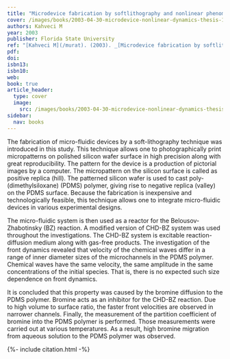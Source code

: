 ```yaml
---
title: "Microdevice fabrication by softlithography and nonlinear phenomena in microchannels"
cover: /images/books/2003-04-30-microdevice-nonlinear-dynamics-thesis-1.png
authors: Kahveci M
year: 2003
publisher: Florida State University
ref: "[Kahveci M](/murat). (2003). _[Microdevice fabrication by softlithography and nonlinear phenomena in microchannels](/asz)_. Master’s thesis, Florida State University, Tallahassee, Florida, USA."
pdf:
doi: 
isbn13:
isbn10:
web:
book: true
article_header:
  type: cover
  image:
    src: /images/books/2003-04-30-microdevice-nonlinear-dynamics-thesis-1.png
sidebar:
  nav: books     
---
```


The fabrication of micro-fluidic devices by a soft-lithography technique was introduced in this study. This technique allows one to photographically print micropatterns on polished silicon wafer surface in high precision along with great reproducibility. The pattern for the device is a production of pictorial images by a computer. The micropattern on the silicon surface is called as positive replica (hill). The patterned silicon wafer is used to cast poly-(dimethylsiloxane) (PDMS) polymer, giving rise to negative replica (valley) on the PDMS surface. Because the fabrication is inexpensive and technologically feasible, this technique allows one to integrate micro-fluidic devices in various experimental designs.

The micro-fluidic system is then used as a reactor for the Belousov-Zhabotinsky (BZ) reaction. A modified version of CHD-BZ system was used throughout the investigations. The CHD-BZ system is excitable reaction-diffusion medium along with gas-free products. The investigation of the front dynamics revealed that velocity of the chemical waves differ in a range of inner diameter sizes of the microchannels in the PDMS polymer. Chemical waves have the same velocity, the same amplitude in the same concentrations of the initial species. That is, there is no expected such size dependence on front dynamics.

It is concluded that this property was caused by the bromine diffusion to the PDMS polymer. Bromine acts as an inhibitor for the CHD-BZ reaction. Due to high volume to surface ratio, the faster front velocities are observed in narrower channels. Finally, the measurement of the partition coefficient of bromine into the PDMS polymer is performed. Those measurements were carried out at various temperatures. As a result, high bromine migration from aqueous solution to the PDMS polymer was observed.

{%- include citation.html -%}